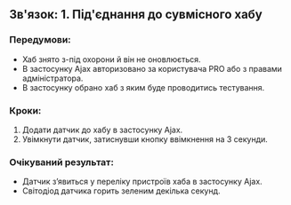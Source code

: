 ## Зв'язок: 1. Під'єднання до сувмісного хабу

### Передумови:
 - Хаб знято з-під охорони й він не оновлюється.
 - В застосунку Ajax авторизовано за користувача PRO або з правами адміністратора.
 - В застосунку обрано хаб з яким буде проводитись тестування.

### Кроки:
1. Додати датчик до хабу в застосунку Ajax.
2. Увімкнути датчик, затиснувши кнопку ввімкнення на 3 секунди.

### Очікуваний результат:
 - Датчик з’явиться у переліку пристроїв хаба в застосунку Ajax.
 - Світодіод датчика горить зеленим декілька секунд.
